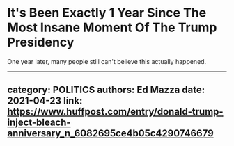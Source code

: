 # It's Been Exactly 1 Year Since The Most Insane Moment Of The Trump Presidency

One year later, many people still can't believe this actually happened.

---
category: POLITICS
authors: Ed Mazza
date: 2021-04-23
link: https://www.huffpost.com/entry/donald-trump-inject-bleach-anniversary_n_6082695ce4b05c4290746679
---
